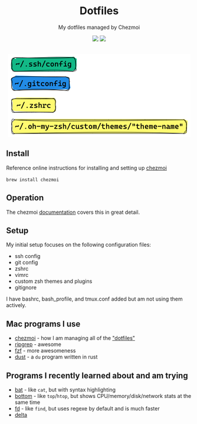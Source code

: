 <h1 align="center">Dotfiles</h1>
<p align="center">My dotfiles managed by Chezmoi</p>
<p align="center">
  <img src="https://img.shields.io/badge/Editor-vim-brightgreen.svg" />
  <img src="https://img.shields.io/badge/Shell-zsh-yellow.svg" />
<!--  <img src="https://img.shields.io/github/downloads/mpbrown7/dotfiles/v0.1/total?color=green" /> -->
  <br><br>
</p>


<p align="center">
  <img src="Images/dotfiles.png">
</p>

## Install

Reference online instructions for installing and setting up [chezmoi](https://www.chezmoi.io/)

`brew install chezmoi`

## Operation

The chezmoi [documentation](https://www.chezmoi.io/quick-start/) covers this in great detail.

## Setup

My initial setup focuses on the following configuration files:

- ssh config
- git config
- zshrc
- vimrc
- custom zsh themes and plugins
- gitignore

I have bashrc, bash_profile, and tmux.conf added but am not using them actively.

## Mac programs I use

- [chezmoi](https://www.chezmoi.io/) - how I am managing all of the ["dotfiles"](https://dotfiles.github.io/)
- [ripgrep](https://github.com/BurntSushi/ripgrep) - awesome
- [fzf](https://github.com/junegunn/fzf) - more awesomeness
- [dust](https://github.com/bootandy/dust) - a `du` program written in rust

## Programs I recently learned about and am trying
- [bat](https://github.com/sharkdp/bat) - like `cat`, but with syntax highlighting
- [bottom](https://github.com/ClementTsang/bottom) - like `top`/`htop`, but shows CPU/memory/disk/network stats at the same time
- [fd](https://github.com/sharkdp/fd) - like `find`, but uses regexe by default and is much faster
- [delta](https://github.com/dandavison/delta)